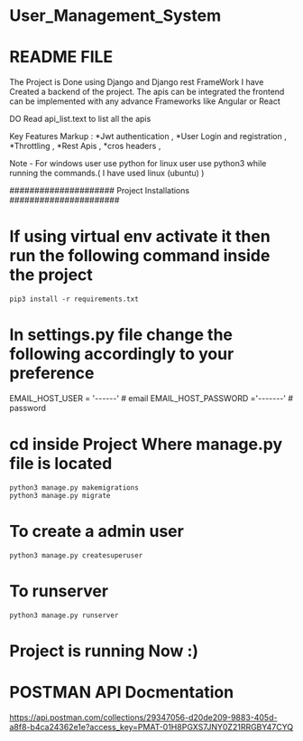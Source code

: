 # User_Management_System



# README FILE

The Project is Done using Django and Django rest FrameWork 
I have Created a backend of the project. The apis can be integrated the frontend can be implemented with any advance Frameworks like Angular or React

DO Read api_list.text to list all the apis


Key Features
 Markup : 
		*Jwt authentication ,
		*User Login and registration ,
		*Throttling ,
		*Rest Apis ,
		*cros headers ,


Note - For windows user use python for linux user use python3 while running the commands.( I have used linux (ubuntu) )




#####################  Project Installations ######################


# If using virtual env activate it then run the following command inside the project

	pip3 install -r requirements.txt


# In settings.py file change the following accordingly to your preference


EMAIL_HOST_USER = '------'  # email
EMAIL_HOST_PASSWORD  ='-------' # password




# cd inside Project Where manage.py file is located

	python3 manage.py makemigrations
	python3 manage.py migrate


# To create a admin user 

	python3 manage.py createsuperuser

# To runserver

	python3 manage.py runserver


# Project is running Now :)


# POSTMAN API Docmentation

https://api.postman.com/collections/29347056-d20de209-9883-405d-a8f8-b4ca24362e1e?access_key=PMAT-01H8PGXS7JNY0Z21RRGBY47CYQ

